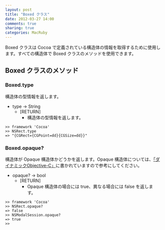 ```yaml
---
layout: post
title: "Boxed クラス"
date: 2012-03-27 14:00
comments: true
sharing: true
categories: MacRuby
---
```


Boxed クラスは Cocoa で定義されている構造体の情報を取得するために使用します。すべての構造体で Boxed クラスのメソッドを使用できます。


## Boxed クラスのメソッド
### Boxed.type
構造体の型情報を返します。

- type -> String
  - [RETURN]
	- 構造体の型情報を返します。

```
>> framework 'Cocoa'
>> NSRect.type
=> "{CGRect={CGPoint=dd}{CGSize=dd}}"
```

### Boxed.opaque?
構造体が Opaque 構造体かどうかを返します。Opaque 構造体については、[「ダイナミックObjective-C」](http://news.mynavi.jp/column/objc/018/)に書かれていますので参考にしてください。

- opaque? -> bool
  - [RETURN]
	- Opaque 構造体の場合には true、異なる場合には false を返します。

```
>> framework 'Cocoa'
>> NSRect.opaque?
=> false
>> NSModalSession.opaque?
=> true
>> 
```

